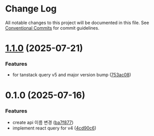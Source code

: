 # Change Log

All notable changes to this project will be documented in this file.
See [Conventional Commits](https://conventionalcommits.org) for commit guidelines.

# [1.1.0](https://github.com/Team-EdgeEffect/library-js/compare/@edge-effect/react-tanstack-query-factory@0.1.0...@edge-effect/react-tanstack-query-factory@1.1.0) (2025-07-21)

### Features

- for tanstack query v5 and major version bump ([753ac08](https://github.com/Team-EdgeEffect/library-js/commit/753ac08ae732f0ea18b1ef4c0a7df1ad7ead88a8))

# 0.1.0 (2025-07-16)

### Features

- create api 이름 변경 ([ba7f877](https://github.com/Team-EdgeEffect/library-js/commit/ba7f8775301e1929eadecf868b76791ae0899ae1))
- implement react query for v4 ([4cd90c6](https://github.com/Team-EdgeEffect/library-js/commit/4cd90c6f93f7e490760f91b1521d6f15ffba3a01))
